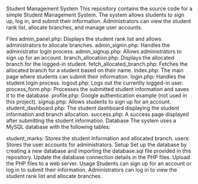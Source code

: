 Student Management System
This repository contains the source code for a simple Student Management System. The system allows students to sign up, log in, and submit their information. Administrators can view the student rank list, allocate branches, and manage user accounts.

Files
admin_panel.php: Displays the student rank list and allows administrators to allocate branches.
admin_signin.php: Handles the administrator login process.
admin_signup.php: Allows administrators to sign up for an account.
branch_allocation.php: Displays the allocated branch for the logged-in student.
fetch_allocated_branch.php: Fetches the allocated branch for a student based on their name.
index.php: The main page where students can submit their information.
login.php: Handles the student login process.
logout.php: Logs out the currently logged-in user.
process_form.php: Processes the submitted student information and saves it to the database.
profile.php: Google authentication example (not used in this project).
signup.php: Allows students to sign up for an account.
student_dashboard.php: The student dashboard displaying the student information and branch allocation.
success.php: A success page displayed after submitting the student information.
Database
The system uses a MySQL database with the following tables:

student_marks: Stores the student information and allocated branch.
users: Stores the user accounts for administrators.
Setup
Set up the database by creating a new database and importing the database.sql file provided in this repository.
Update the database connection details in the PHP files.
Upload the PHP files to a web server.
Usage
Students can sign up for an account or log in to submit their information.
Administrators can log in to view the student rank list and allocate branches.